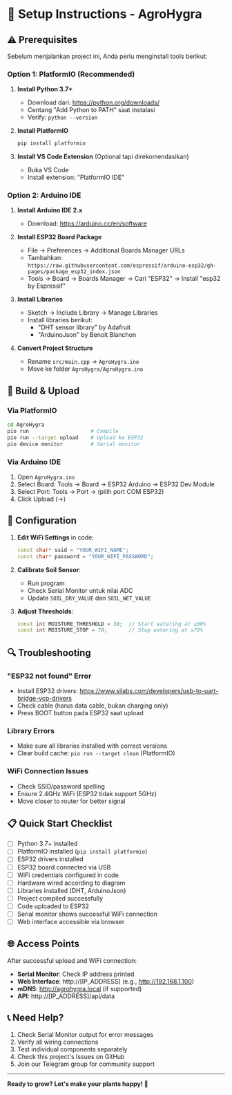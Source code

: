 # 🚀 Setup Instructions - AgroHygra

## ⚠️ Prerequisites

Sebelum menjalankan project ini, Anda perlu menginstall tools berikut:

### Option 1: PlatformIO (Recommended)

1. **Install Python 3.7+**
   - Download dari: https://python.org/downloads/
   - Centang "Add Python to PATH" saat instalasi
   - Verify: `python --version`

2. **Install PlatformIO**
   ```bash
   pip install platformio
   ```

3. **Install VS Code Extension** (Optional tapi direkomendasikan)
   - Buka VS Code
   - Install extension: "PlatformIO IDE"

### Option 2: Arduino IDE

1. **Install Arduino IDE 2.x**
   - Download: https://arduino.cc/en/software

2. **Install ESP32 Board Package**
   - File → Preferences → Additional Boards Manager URLs
   - Tambahkan: `https://raw.githubusercontent.com/espressif/arduino-esp32/gh-pages/package_esp32_index.json`
   - Tools → Board → Boards Manager → Cari "ESP32" → Install "esp32 by Espressif"

3. **Install Libraries**
   - Sketch → Include Library → Manage Libraries
   - Install libraries berikut:
     - "DHT sensor library" by Adafruit
     - "ArduinoJson" by Benoit Blanchon

4. **Convert Project Structure**
   - Rename `src/main.cpp` → `AgroHygra.ino`
   - Move ke folder `AgroHygra/AgroHygra.ino`

## 🔧 Build & Upload

### Via PlatformIO
```bash
cd AgroHygra
pio run                    # Compile
pio run --target upload    # Upload ke ESP32
pio device monitor         # Serial monitor
```

### Via Arduino IDE
1. Open `AgroHygra.ino`
2. Select Board: Tools → Board → ESP32 Arduino → ESP32 Dev Module
3. Select Port: Tools → Port → (pilih port COM ESP32)
4. Click Upload (→)

## 📝 Configuration

1. **Edit WiFi Settings** in code:
   ```cpp
   const char* ssid = "YOUR_WIFI_NAME";
   const char* password = "YOUR_WIFI_PASSWORD";
   ```

2. **Calibrate Soil Sensor**:
   - Run program
   - Check Serial Monitor untuk nilai ADC
   - Update `SOIL_DRY_VALUE` dan `SOIL_WET_VALUE`

3. **Adjust Thresholds**:
   ```cpp
   const int MOISTURE_THRESHOLD = 30;  // Start watering at ≤30%
   const int MOISTURE_STOP = 70;       // Stop watering at ≥70%
   ```

## 🔍 Troubleshooting

### "ESP32 not found" Error
- Install ESP32 drivers: https://www.silabs.com/developers/usb-to-uart-bridge-vcp-drivers
- Check cable (harus data cable, bukan charging only)
- Press BOOT button pada ESP32 saat upload

### Library Errors
- Make sure all libraries installed with correct versions
- Clear build cache: `pio run --target clean` (PlatformIO)

### WiFi Connection Issues
- Check SSID/password spelling
- Ensure 2.4GHz WiFi (ESP32 tidak support 5GHz)
- Move closer to router for better signal

## 📋 Quick Start Checklist

- [ ] Python 3.7+ installed
- [ ] PlatformIO installed (`pip install platformio`)
- [ ] ESP32 drivers installed  
- [ ] ESP32 board connected via USB
- [ ] WiFi credentials configured in code
- [ ] Hardware wired according to diagram
- [ ] Libraries installed (DHT, ArduinoJson)
- [ ] Project compiled successfully
- [ ] Code uploaded to ESP32
- [ ] Serial monitor shows successful WiFi connection
- [ ] Web interface accessible via browser

## 🌐 Access Points

After successful upload and WiFi connection:

- **Serial Monitor**: Check IP address printed
- **Web Interface**: http://[IP_ADDRESS] (e.g., http://192.168.1.100)
- **mDNS**: http://agrohygra.local (if supported)
- **API**: http://[IP_ADDRESS]/api/data

## 📞 Need Help?

1. Check Serial Monitor output for error messages
2. Verify all wiring connections
3. Test individual components separately
4. Check this project's Issues on GitHub
5. Join our Telegram group for community support

---

**Ready to grow? Let's make your plants happy! 🌱**